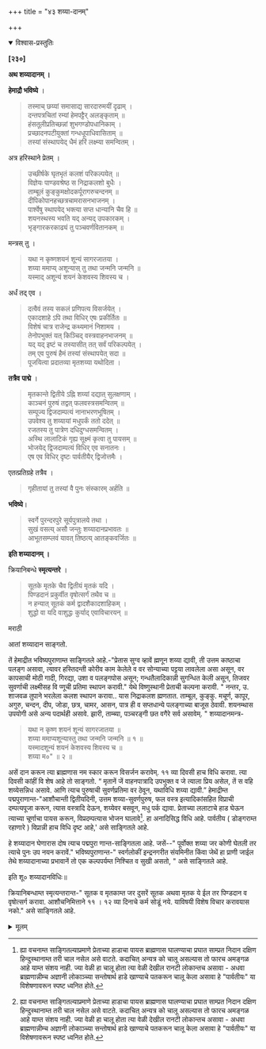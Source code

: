 +++
title = "४३ शय्या-दानम्"

+++


<details open><summary>विश्वास-प्रस्तुतिः</summary>

**[२३०]**

**अथ शय्यादानम् ।**

**हेमाद्रौ भविष्ये** ।

> तस्माच् छय्यां समासाद्य सारदारुमयीं दृढाम् ।  
दन्तपत्रचितां रम्यां हेमपट्टैर् अलङ्कृताम् ॥  
हंसतूलीप्रतिच्छन्नां शुभगण्डोपधानिकाम् ।  
प्रच्छादनपटीयुक्तां गन्धधूपाधिवासिताम् ॥  
तस्यां संस्थापयेद् धैमं हरिं लक्ष्म्या समन्वितम् ।

अत्र हरिस्थाने प्रेतम् ।

> उच्छीर्षके घृतभृतं कलशं परिकल्पयेत् ॥  
विज्ञेयः पाण्डवश्रेष्ठ स निद्राकलशो बुधैः ।  
ताम्बूलं कुङ्कुमक्षोदकर्पूरागरुचन्दनम् ॥  
दीपिकोपानहच्छत्रचामरासनभाजनम् ।  
पार्श्वेषु स्थापयेद् भक्त्या सप्त धान्यानि चैव हि ॥  
शयनस्थस्य भवति यद् अन्यद् उपकारकम् ।  
भृङ्गारकरकाढ्यं तु पञ्चवर्णवितानकम् ॥

मन्त्रस् तु ।

> यथा न कृष्णशयनं शून्यं सागरजातया ।  
शय्या ममाप्य् अशून्यास् तु तथा जन्मनि जन्मनि ॥  
यस्माद् अशून्यं शयनं केशवस्य शिवस्य च ।

अर्धं तद् एव ।

> दत्वैवं तस्य सकलं प्रणिपत्य विसर्जयेत् ।  
एकादशाहे ऽपि तथा विधिर् एषः प्रकीर्तितः ॥  
विशेषं चात्र राजेन्द्र कथ्यमानं निशामय ।  
तेनोपभुक्तं यत् किञ्चिद् वस्त्रवाहनभाजनम् ॥  
यद् यद् इष्टं च तस्यासीत् तत् सर्वं परिकल्पयेत् ।  
तम् एव पुरुषं हैमं तस्यां संस्थापयेत् सदा ॥  
पूजयित्वा प्रदातव्या मृतशय्या यथोदिता ।

**तत्रैव** **पाद्मे** ।

> मृतकान्ते द्वितीये ऽह्नि शय्यां दद्यात् सुलक्षणाम् ।  
काञ्चनं पुरुषं तद्वत् फलवस्त्रसमन्वितम् ॥  
सम्पूज्य द्विजदाम्पत्यं नानाभरणभूषितम् ।  
उपवेश्य तु शय्यायां मधुपर्कं ततो ददेत् ॥  
रजतस्य तु पात्रेण दधिदुग्धसमन्वितम् ।  
अस्थि लालाटिकं गृह्य सूक्ष्मं कृत्वा तु पायसम् ॥  
भोजयेद् द्विजदाम्पत्यं विधिर् एव सनातनः ।  
एष एव विधिर् दृष्टः पार्वतीयैर् द्विजोत्तमैः ।

एतत्प्रतिग्रहे तत्रैव ।

> गृहीतायां तु तस्यां वै पुनः संस्कारम् अर्हति ॥

**भविष्ये**।

> स्वर्गे पुरन्दरपुरे सूर्यपुत्रालये तथा ।  
सुखं वसत्य् असौ जन्तुः शय्यादानप्रभावतः ॥  
आभूतसम्प्लवं यावत् तिष्ठत्य् आतङ्कवर्जितः ॥

**इति शय्यादानम् ।**

क्रियानिबन्धे **स्मृत्यन्तरे** ।

> सूतके मृतके चैव द्वितीयं मृतकं यदि ।  
पिण्डदानं प्रकुर्वीत वृषोत्सर्गं तथैव च ॥  
न हन्यात् सूतकं कर्म द्वादशैकादशाहिकम् ।  
शुद्धो वा यदि वाशुद्धः कुर्याद् एवाविचारयन् ॥

मराठी

आतां शय्यादान साङ्गतो. 

तें हेमाद्रीत भविष्यपुराणाम्त साङ्गितले आहे.-"प्रेतास सुग्व व्हावें ह्मणून शय्या द्यावी, ती उत्तम काष्ठाचा पलङ्ग असावा, त्यावर हस्तिदन्ती कोरीव काम केलेले व वर सोन्याच्या पट्टया लावलेला असा असून, वर कापसाची मोठी गादी, गिरद्या, उशा व पलङ्गपोस असून; गन्धतैलादिकान्नी सुगन्धित केली असून, तिजवर सुवर्णाची लक्ष्मीसह वि प्णूची प्रतिमा स्थापन करावी." येथे विष्णुस्थानी प्रेताची कल्पना करावी. " नन्तर, उ. शाजवळ तुपाने भरलेला कलश स्थापन करावा.. यास निद्राकलश ह्मणतात. ताम्बूल, कुङ्कु. मचूर्ण, कापूर, अगुरु, चन्दन, दीप, जोडा, छत्र, चामर, आसन, पात्र ही व सप्तधान्ये पलङ्गाच्या बाजूस ठेवावी. शयनम्थास उपयोगी असे अन्य पदार्थही असावे. झारी, ताम्ब्या, पञ्चरङ्गी छत वगैरे सर्व असावेम्. " शय्यादानमन्त्र- 

> यथा न कृष्ण शयनं शून्यं सागरजातया ॥  
शय्या ममाप्यशून्यास्तु तथा जन्मनि जन्मनि ॥ १ ॥  
यस्मादशून्यं शयनं केशवस्य शिवस्य च ॥  
शय्या म०" ॥ २ ॥

असें दान करून त्या ब्राह्मणास नम स्कार करून विसर्जन करावेम्. ११ व्या दिवसी हाच विधि करावा. त्या दिवसी कांहीं वि शेष आहे तो साङ्गतो. “ मृतानें जें वाहनपात्रादि उपभुक्त व जे त्याला प्रिय असेल, तें स वहि शय्येसन्निध असावे. आणि त्याच पुरुषाची सुवर्णप्रतिमा वर ठेवून, यथाविधि शय्या द्यावी.” हेमाद्रीम्त पद्मपुराणान्त-"आशौचान्ती द्वितीयदिनी, उत्तम शय्या-सुवर्णपुरुष, फल वस्त्र इत्यादिकांसहित विप्राची दम्पत्यपूजा करून, त्यास वस्त्रादि देऊन, शय्येवर बसवून, मधु पर्क द्यावा. प्रेताच्या ललाटाचे हाड घेऊन त्याच्या चूर्णाचा पायस करून, विप्रदम्पत्यास भोजन घालावे[^१]. हा अनादिसिद्ध विधि आहे. पार्वतीय ( डोङ्गराम्त रहाणारे ) विप्रान्नी हाच विधि दृष्ट आहे,' असे साङ्गितले आहे. 

[^१]: ह्या वचनाम्त साङ्गितल्याप्रमाणे प्रेताच्या हाडाचा पायस ब्राह्मणास घालण्याचा प्रघात साम्प्रत निदान दक्षिण हिन्दुस्थानाम्त तरी चाल नसेल असे वाटते. कदाचित् अन्यत्र को चालू असल्यास तो फारच अमङ्गळ आहे याम्त संशय नाही. ज्या वेळी हा चालू होता त्या वेळी देखील रानटी लोकान्तच असावा - अधवा ब्राह्मणान्नीम्च अज्ञानी लोकाञ्च्या सन्तोषार्थ हाडे खाण्याचे पतकरून चालू केला असावा हे "पार्वतीयः" या विशेषणावरून स्पष्ट ध्वनित होते.

हे शय्यादान घेणारास दोष त्याच पद्मपुरा णान्त-साङ्गितला आहे. जसें--" पूर्वोक्त शय्या जर कोणी घेतली तर त्याचे पुनः उप नयन करावें." भविष्यपुराणान्त-" स्वर्गलोकीं इन्द्रनगरीत संयमिनीत किंवा जेथें हा प्राणी जाईल तेथे शय्यादानाच्या प्रभावानें तो एक कल्पपर्यम्त निश्चित व सुखी असतो, " असे साङ्गितले आहे. 

इति शू० शय्यादानविधिः॥ 

क्रियानिबन्धाम्त स्मृत्यन्तरान्त-" सूतक व मृतकाम्त जर दुसरें सूतक अथवा मृतक ये ईल तर पिण्डदान व वृषोत्सर्ग करावा. आशौचनिमित्ताने ११ । १२ व्या दिनाचे कर्म सोडूं नये. याविषयी विशेष विचार करावयास नको." असे साङ्गितले आहे.
</details>

<details><summary>मूलम्</summary>

**[२३०]**

**अथ शय्यादानम् ।**

**हेमाद्रौ भविष्ये** ।

> तस्माच् छय्यां समासाद्य सारदारुमयीं दृढाम् ।  
दन्तपत्रचितां रम्यां हेमपट्टैर् अलङ्कृताम् ॥  
हंसतूलीप्रतिच्छन्नां शुभगण्डोपधानिकाम् ।  
प्रच्छादनपटीयुक्तां गन्धधूपाधिवासिताम् ॥  
तस्यां संस्थापयेद् धैमं हरिं लक्ष्म्या समन्वितम् ।

अत्र हरिस्थाने प्रेतम् ।

> उच्छीर्षके घृतभृतं कलशं परिकल्पयेत् ॥  
विज्ञेयः पाण्डवश्रेष्ठ स निद्राकलशो बुधैः ।  
ताम्बूलं कुङ्कुमक्षोदकर्पूरागरुचन्दनम् ॥  
दीपिकोपानहच्छत्रचामरासनभाजनम् ।  
पार्श्वेषु स्थापयेद् भक्त्या सप्त धान्यानि चैव हि ॥  
शयनस्थस्य भवति यद् अन्यद् उपकारकम् ।  
भृङ्गारकरकाढ्यं तु पञ्चवर्णवितानकम् ॥

मन्त्रस् तु ।

> यथा न कृष्णशयनं शून्यं सागरजातया ।  
शय्या ममाप्य् अशून्यास् तु तथा जन्मनि जन्मनि ॥  
यस्माद् अशून्यं शयनं केशवस्य शिवस्य च ।

अर्धं तद् एव ।

> दत्वैवं तस्य सकलं प्रणिपत्य विसर्जयेत् ।  
एकादशाहे ऽपि तथा विधिर् एषः प्रकीर्तितः ॥  
विशेषं चात्र राजेन्द्र कथ्यमानं निशामय ।  
तेनोपभुक्तं यत् किञ्चिद् वस्त्रवाहनभाजनम् ॥  
यद् यद् इष्टं च तस्यासीत् तत् सर्वं परिकल्पयेत् ।  
तम् एव पुरुषं हैमं तस्यां संस्थापयेत् सदा ॥  
पूजयित्वा प्रदातव्या मृतशय्या यथोदिता ।

**तत्रैव** **पाद्मे** ।

> मृतकान्ते द्वितीये ऽह्नि शय्यां दद्यात् सुलक्षणाम् ।  
काञ्चनं पुरुषं तद्वत् फलवस्त्रसमन्वितम् ॥  
सम्पूज्य द्विजदाम्पत्यं नानाभरणभूषितम् ।  
उपवेश्य तु शय्यायां मधुपर्कं ततो ददेत् ॥  
रजतस्य तु पात्रेण दधिदुग्धसमन्वितम् ।  
अस्थि लालाटिकं गृह्य सूक्ष्मं कृत्वा तु पायसम् ॥  
भोजयेद् द्विजदाम्पत्यं विधिर् एव सनातनः ।  
एष एव विधिर् दृष्टः पार्वतीयैर् द्विजोत्तमैः ।

एतत्प्रतिग्रहे तत्रैव ।

> गृहीतायां तु तस्यां वै पुनः संस्कारम् अर्हति ॥

**भविष्ये**।

> स्वर्गे पुरन्दरपुरे सूर्यपुत्रालये तथा ।  
सुखं वसत्य् असौ जन्तुः शय्यादानप्रभावतः ॥  
आभूतसम्प्लवं यावत् तिष्ठत्य् आतङ्कवर्जितः ॥

**इति शय्यादानम् ।**

क्रियानिबन्धे **स्मृत्यन्तरे** ।

> सूतके मृतके चैव द्वितीयं मृतकं यदि ।  
पिण्डदानं प्रकुर्वीत वृषोत्सर्गं तथैव च ॥  
न हन्यात् सूतकं कर्म द्वादशैकादशाहिकम् ।  
शुद्धो वा यदि वाशुद्धः कुर्याद् एवाविचारयन् ॥

<!--<details-->
<details><summary>मराठी</summary>

आतां शय्यादान साङ्गतो. 

तें हेमाद्रीत भविष्यपुराणाम्त साङ्गितले आहे.-"प्रेतास सुग्व व्हावें ह्मणून शय्या द्यावी, ती उत्तम काष्ठाचा पलङ्ग असावा, त्यावर हस्तिदन्ती कोरीव काम केलेले व वर सोन्याच्या पट्टया लावलेला असा असून, वर कापसाची मोठी गादी, गिरद्या, उशा व पलङ्गपोस असून; गन्धतैलादिकान्नी सुगन्धित केली असून, तिजवर सुवर्णाची लक्ष्मीसह वि प्णूची प्रतिमा स्थापन करावी." येथे विष्णुस्थानी प्रेताची कल्पना करावी. " नन्तर, उ. शाजवळ तुपाने भरलेला कलश स्थापन करावा.. यास निद्राकलश ह्मणतात. ताम्बूल, कुङ्कु. मचूर्ण, कापूर, अगुरु, चन्दन, दीप, जोडा, छत्र, चामर, आसन, पात्र ही व सप्तधान्ये पलङ्गाच्या बाजूस ठेवावी. शयनम्थास उपयोगी असे अन्य पदार्थही असावे. झारी, ताम्ब्या, पञ्चरङ्गी छत वगैरे सर्व असावेम्. " शय्यादानमन्त्र- 

> यथा न कृष्ण शयनं शून्यं सागरजातया ॥  
शय्या ममाप्यशून्यास्तु तथा जन्मनि जन्मनि ॥ १ ॥  
यस्मादशून्यं शयनं केशवस्य शिवस्य च ॥  
शय्या म०" ॥ २ ॥

असें दान करून त्या ब्राह्मणास नम स्कार करून विसर्जन करावेम्. ११ व्या दिवसी हाच विधि करावा. त्या दिवसी कांहीं वि शेष आहे तो साङ्गतो. “ मृतानें जें वाहनपात्रादि उपभुक्त व जे त्याला प्रिय असेल, तें स वहि शय्येसन्निध असावे. आणि त्याच पुरुषाची सुवर्णप्रतिमा वर ठेवून, यथाविधि शय्या द्यावी.” हेमाद्रीम्त पद्मपुराणान्त-"आशौचान्ती द्वितीयदिनी, उत्तम शय्या-सुवर्णपुरुष, फल वस्त्र इत्यादिकांसहित विप्राची दम्पत्यपूजा करून, त्यास वस्त्रादि देऊन, शय्येवर बसवून, मधु पर्क द्यावा. प्रेताच्या ललाटाचे हाड घेऊन त्याच्या चूर्णाचा पायस करून, विप्रदम्पत्यास भोजन घालावे[^१]. हा अनादिसिद्ध विधि आहे. पार्वतीय ( डोङ्गराम्त रहाणारे ) विप्रान्नी हाच विधि दृष्ट आहे,' असे साङ्गितले आहे. 

[^१]: ह्या वचनाम्त साङ्गितल्याप्रमाणे प्रेताच्या हाडाचा पायस ब्राह्मणास घालण्याचा प्रघात साम्प्रत निदान दक्षिण हिन्दुस्थानाम्त तरी चाल नसेल असे वाटते. कदाचित् अन्यत्र को चालू असल्यास तो फारच अमङ्गळ आहे याम्त संशय नाही. ज्या वेळी हा चालू होता त्या वेळी देखील रानटी लोकान्तच असावा - अधवा ब्राह्मणान्नीम्च अज्ञानी लोकाञ्च्या सन्तोषार्थ हाडे खाण्याचे पतकरून चालू केला असावा हे "पार्वतीयः" या विशेषणावरून स्पष्ट ध्वनित होते.

हे शय्यादान घेणारास दोष त्याच पद्मपुरा णान्त-साङ्गितला आहे. जसें--" पूर्वोक्त शय्या जर कोणी घेतली तर त्याचे पुनः उप नयन करावें." भविष्यपुराणान्त-" स्वर्गलोकीं इन्द्रनगरीत संयमिनीत किंवा जेथें हा प्राणी जाईल तेथे शय्यादानाच्या प्रभावानें तो एक कल्पपर्यम्त निश्चित व सुखी असतो, " असे साङ्गितले आहे. 

इति शू० शय्यादानविधिः॥ 

क्रियानिबन्धाम्त स्मृत्यन्तरान्त-" सूतक व मृतकाम्त जर दुसरें सूतक अथवा मृतक ये ईल तर पिण्डदान व वृषोत्सर्ग करावा. आशौचनिमित्ताने ११ । १२ व्या दिनाचे कर्म सोडूं नये. याविषयी विशेष विचार करावयास नको." असे साङ्गितले आहे. 
<!--<details--></details></details>